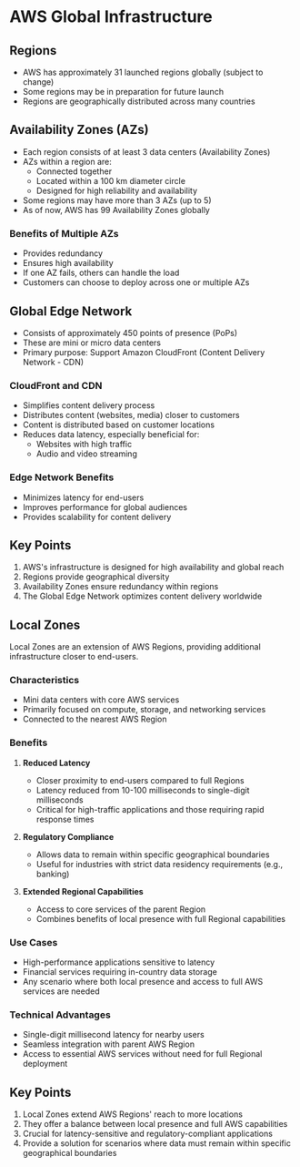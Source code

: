 # AWS Global Infrastructure

## Regions

- AWS has approximately 31 launched regions globally (subject to change)
- Some regions may be in preparation for future launch
- Regions are geographically distributed across many countries

## Availability Zones (AZs)

- Each region consists of at least 3 data centers (Availability Zones)
- AZs within a region are:
  - Connected together
  - Located within a 100 km diameter circle
  - Designed for high reliability and availability
- Some regions may have more than 3 AZs (up to 5)
- As of now, AWS has 99 Availability Zones globally

### Benefits of Multiple AZs
- Provides redundancy
- Ensures high availability
- If one AZ fails, others can handle the load
- Customers can choose to deploy across one or multiple AZs

## Global Edge Network

- Consists of approximately 450 points of presence (PoPs)
- These are mini or micro data centers
- Primary purpose: Support Amazon CloudFront (Content Delivery Network - CDN)

### CloudFront and CDN
- Simplifies content delivery process
- Distributes content (websites, media) closer to customers
- Content is distributed based on customer locations
- Reduces data latency, especially beneficial for:
  - Websites with high traffic
  - Audio and video streaming

### Edge Network Benefits
- Minimizes latency for end-users
- Improves performance for global audiences
- Provides scalability for content delivery

## Key Points
1. AWS's infrastructure is designed for high availability and global reach
2. Regions provide geographical diversity
3. Availability Zones ensure redundancy within regions
4. The Global Edge Network optimizes content delivery worldwide



## Local Zones

Local Zones are an extension of AWS Regions, providing additional infrastructure closer to end-users.

### Characteristics
- Mini data centers with core AWS services
- Primarily focused on compute, storage, and networking services
- Connected to the nearest AWS Region

### Benefits

1. **Reduced Latency**
   - Closer proximity to end-users compared to full Regions
   - Latency reduced from 10-100 milliseconds to single-digit milliseconds
   - Critical for high-traffic applications and those requiring rapid response times

2. **Regulatory Compliance**
   - Allows data to remain within specific geographical boundaries
   - Useful for industries with strict data residency requirements (e.g., banking)

3. **Extended Regional Capabilities**
   - Access to core services of the parent Region
   - Combines benefits of local presence with full Regional capabilities

### Use Cases
- High-performance applications sensitive to latency
- Financial services requiring in-country data storage
- Any scenario where both local presence and access to full AWS services are needed

### Technical Advantages
- Single-digit millisecond latency for nearby users
- Seamless integration with parent AWS Region
- Access to essential AWS services without need for full Regional deployment

## Key Points
1. Local Zones extend AWS Regions' reach to more locations
2. They offer a balance between local presence and full AWS capabilities
3. Crucial for latency-sensitive and regulatory-compliant applications
4. Provide a solution for scenarios where data must remain within specific geographical boundaries
